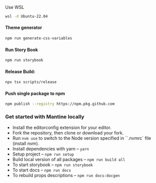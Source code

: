 Use WSL

```bash
wsl -d Ubuntu-22.04
```

#### Theme generator

```bash
npm run generate-css-variables
```

#### Run Story Book

```bash
npm run storybook
```

#### Release Build:

```bash
npx tsx scripts/release
```

#### Push single package to npm

```bash
npm publish --registry https://npm.pkg.github.com
```

### Get started with Mantine locally
- Install the editorconfig extension for your editor.
- Fork the repository, then clone or download your fork.
- Run `nvm use` to switch to the Node version specified in ``.nvmrc` file (install nvm).
- Install dependencies with yarn –  `yarn`
- Setup project – `npm run setup`
- Build local version of all packages – `npm run build all`
- To start storybook – `npm run storybook`
- To start docs – `npm run docs`
- To rebuild props descriptions – `npm run docs:docgen`